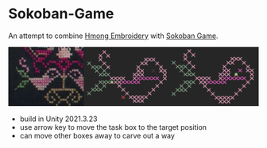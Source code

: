 # Sokoban-Game

An attempt to combine [Hmong Embroidery](https://artsandculture.google.com/story/miao-intangible-cultural-heritage-%E2%80%94%E2%80%94-embroidery-nationalities-museum-central-university-for-nationalities-%E4%B8%AD%E5%A4%AE%E6%B0%91%E6%97%8F%E5%A4%A7%E5%AD%A6%E6%B0%91%E6%97%8F%E5%8D%9A%E7%89%A9%E9%A6%86/dgUBcd0xLHcsKg?hl=en) with [Sokoban Game](https://en.wikipedia.org/wiki/Sokoban).

![](IMG_0980.JPG)

- build in Unity 2021.3.23
- use arrow key to move the task box to the target position
- can move other boxes away to carve out a way
